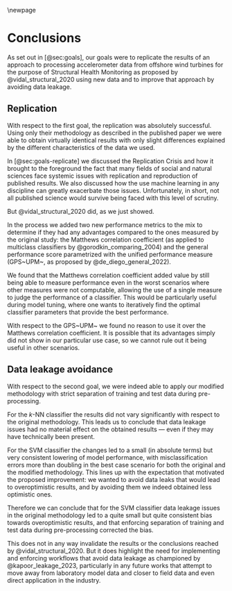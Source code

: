 \newpage
# Conclusions
<!--  Segons els resultats obtinguts, conclusions, limitacions i extensions futures -->

As set out in [@sec:goals], our goals were to replicate the results of an approach to processing accelerometer data from offshore wind turbines for the purpose of Structural Health Monitoring as proposed by @vidal_structural_2020 using new data and to improve that approach by avoiding data leakage.

## Replication
With respect to the first goal, the replication was absolutely successful. Using only their methodology as described in the published paper we were able to obtain virtually identical results with only slight differences explained by the different characteristics of the data we used.

In [@sec:goals-replicate] we discussed the Replication Crisis and how it brought to the foreground the fact that many fields of social and natural sciences face systemic issues with replication and reproduction of published results. We also discussed how the use machine learning in any discipline can greatly exacerbate those issues. Unfortunately, in short, not all published science would survive being faced with this level of scrutiny.

But @vidal_structural_2020 did, as we just showed.

In the process we added two new performance metrics to the mix to determine if they had any advantages compared to the ones measured by the original study: the Matthews correlation coefficient (as applied to multiclass classifiers by @gorodkin_comparing_2004) and the general performance score parametrized with the unified performance measure (GPS~UPM~, as proposed by @de_diego_general_2022).

We found that the Matthews correlation coefficient added value by still being able to measure performance even in the worst scenarios where other measures were not computable, allowing the use of a single measure to judge the performance of a classifier. This would be particularly useful during model tuning, where one wants to iteratively find the optimal classifier parameters that provide the best performance.

With respect to the GPS~UPM~ we found no reason to use it over the Matthews correlation coefficient. It is possible that its advantages simply did not show in our particular use case, so we cannot rule out it being useful in other scenarios.

## Data leakage avoidance
With respect to the second goal, we were indeed able to apply our modified methodology with strict separation of training and test data during pre-processing.

For the _k_-NN classifier the results did not vary significantly with respect to the original methodology. This leads us to conclude that data leakage issues had no material effect on the obtained results — even if they may have technically been present.

For the SVM classifier the changes led to a small (in absolute terms) but very consistent lowering of model performance, with misclassification errors more than doubling in the best case scenario for both the original and the modified methodology. This lines up with the expectation that motivated the proposed improvement: we wanted to avoid data leaks that would lead to overoptimistic results, and by avoiding them we indeed obtained less optimistic ones.

Therefore we can conclude that for the SVM classifier data leakage issues in the original methodology led to a quite small but quite consistent bias towards overoptimistic results, and that enforcing separation of training and test data during pre-processing corrected the bias.

This does not in any way invalidate the results or the conclusions reached by @vidal_structural_2020. But it does highlight the need for implementing and enforcing workflows that avoid data leakage as championed by @kapoor_leakage_2023, particularly in any future works that attempt to move away from laboratory model data and closer to field data and even direct application in the industry.
